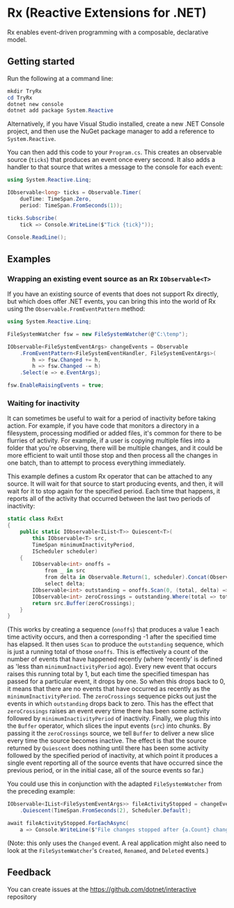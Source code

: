 # Rx (Reactive Extensions for .NET)

Rx enables event-driven programming with a composable, declarative model.


## Getting started

Run the following at a command line:

```ps1
mkdir TryRx
cd TryRx
dotnet new console
dotnet add package System.Reactive
```

Alternatively, if you have Visual Studio installed, create a new .NET Console project, and then use the NuGet package manager to add a reference to `System.Reactive`.

You can then add this code to your `Program.cs`. This creates an observable source (`ticks`) that produces an event once every second. It also adds a handler to that source that writes a message to the console for each event:

```cs
using System.Reactive.Linq;

IObservable<long> ticks = Observable.Timer(
    dueTime: TimeSpan.Zero,
    period: TimeSpan.FromSeconds(1));

ticks.Subscribe(
    tick => Console.WriteLine($"Tick {tick}"));

Console.ReadLine();
```

## Examples

### Wrapping an existing event source as an Rx `IObservable<T>`

If you have an existing source of events that does not support Rx directly, but which does offer .NET events, you can bring this into the world of Rx using the `Observable.FromEventPattern` method:

```cs
using System.Reactive.Linq;

FileSystemWatcher fsw = new FileSystemWatcher(@"C:\temp");

IObservable<FileSystemEventArgs> changeEvents = Observable
    .FromEventPattern<FileSystemEventHandler, FileSystemEventArgs>(
        h => fsw.Changed += h,
        h => fsw.Changed -= h)
    .Select(e => e.EventArgs);

fsw.EnableRaisingEvents = true;
```


### Waiting for inactivity

It can sometimes be useful to wait for a period of inactivity before taking action. For example, if you have code that monitors a directory in a filesystem, processing modified or added files, it's common for there to be flurries of activity. For example, if a user is copying multiple files into a folder that you're observing, there will be multiple changes, and it could be more efficient to wait until those stop and then process all the changes in one batch, than to attempt to process everything immediately.

This example defines a custom Rx operator that can be attached to any source. It will wait for that source to start producing events, and then, it will wait for it to stop again for the specified period. Each time that happens, it reports all of the activity that occurred between the last two periods of inactivity:

```cs
static class RxExt
{
    public static IObservable<IList<T>> Quiescent<T>(
        this IObservable<T> src,
        TimeSpan minimumInactivityPeriod,
        IScheduler scheduler)
    {
        IObservable<int> onoffs =
            from _ in src
            from delta in Observable.Return(1, scheduler).Concat(Observable.Return(-1, scheduler).Delay(minimumInactivityPeriod, scheduler))
            select delta;
        IObservable<int> outstanding = onoffs.Scan(0, (total, delta) => total + delta);
        IObservable<int> zeroCrossings = outstanding.Where(total => total == 0);
        return src.Buffer(zeroCrossings);
    }
}
```

(This works by creating a sequence (`onoffs`) that produces a value 1 each time activity occurs, and then a corresponding -1 after the specified time has elapsed. It then uses `Scan` to produce the `outstanding` sequence, which is just a running total of those `onoffs`. This is effectively a count of the number of events that have happened recently (where 'recently' is defined as 'less than `minimumInactivityPeriod` ago). Every new event that occurs raises this running total by 1, but each time the specified timespan has passed for a particular event, it drops by one. So when this drops back to 0, it means that there are no events that have occurred as recently as the `minimumInactivityPeriod`. The `zeroCrossings` sequence picks out just the events in which `outstanding` drops back to zero. This has the effect that `zeroCrossings` raises an event every time there has been some activity followed by `minimumInactivityPeriod` of inactivity. Finally, we plug this into the `Buffer` operator, which slices the input events (`src`) into chunks. By passing it the `zeroCrossings` source, we tell `Buffer` to deliver a new slice every time the source becomes inactive. The effect is that the source returned by `Quiescent` does nothing until there has been some activity followed by the specified period of inactivity, at which point it produces a single event reporting all of the source events that have occurred since the previous period, or in the initial case, all of the source events so far.)

You could use this in conjunction with the adapted `FileSystemWatcher` from the preceding example:

```cs
IObservable<IList<FileSystemEventArgs>> fileActivityStopped = changeEvents
    .Quiescent(TimeSpan.FromSeconds(2), Scheduler.Default);

await fileActivityStopped.ForEachAsync(
    a => Console.WriteLine($"File changes stopped after {a.Count} changes"));
```

(Note: this only uses the `Changed` event. A real application might also need to look at the `FileSystemWatcher`'s `Created`, `Renamed`, and `Deleted` events.)

## Feedback

You can create issues at the https://github.com/dotnet/interactive repository